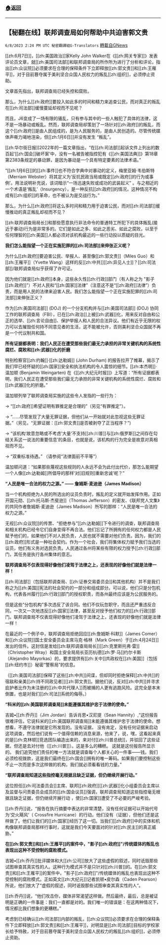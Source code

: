 ###  [:house:返回](README.md)
---


## 【秘翻在线】联邦调查局如何帮助中共迫害郭文贵
`6/8/2023 2:24 PM UTC 秘密翻譯組G-Translators` [轉載自GNews](https://gnews.org/articles/1368795)

[[zh:6月7日]]，[[zh:美国政治]]家Kelly John Walker在《[[zh:网关专家]]》发表评论员文章，就[[zh:美国司法部]]和联邦调查局的所作所为进行了分析和评论，指出[[zh:众议院]]必须要求在合理的保释条件下立即释放[[zh:郭文贵]]和[[zh:王雁平]]，对于目前篡夺属于美利坚合众国人民权力的叛乱[[zh:组织]]，必须停止资助。

文章首先指出，联邦调查局已经失控和腐败。

那么，为什么[[zh:政府]]要投入如此多的时间和精力来追查公民，而对真正的叛乱在[[zh:司法部]]缓慢蔓延却视而不见呢？

而且，J6变成了一场有限的骚乱，只有参与其中的一些人触犯了具体的法律，这不是一场暴动或叛乱。然而，联邦调查局却策划了一场针对[[zh:政府]]的叛乱，而这个[[zh:政府]]是由人民组成的，是为人民服务的，是由人民创造的。尽管传统媒体声嘶力竭地渲染，但[[zh:1月6日]]并没有发生 “叛乱”。

[[zh:华尔街日报]]2022年的一篇文章指出，“在[[zh:司法部]]起诉文件上列出的数百起‘[[zh:国会]]破坏案’中，没有一名被告被指控犯有《[[zh:美国法典]]》第18章第2383条规定的暴动罪，是因为暴动是一个具有特定要素的法律术语。”

"[[zh:1月6日]]的[[zh:事件]]也不符合字典中对暴动的定义，梅里亚姆·韦伯斯特（Merriam Webster）将其定义为‘反抗民政当局或既定[[zh:政府]]的行为或事例’。用法说明补充说，该词暗示“一场迅速失败或成功的武装起义” 。与之相近的一个术语是‘叛乱’（Insurgency），是一种反抗[[zh:政府]]的情况，这种情况不构成有[[zh:组织]]的革命，也不被认为是交战行为。”

那么，为什么[[zh:政府]]将这么多时间和精力用于迫害公民，而对[[zh:司法部]]缓慢推动的真正叛乱却视而不见？

[[zh:联邦调查局局长]]和那些愿意执行非法命令的普通特工所犯下的具体叛乱(接近于暴动)行为是非常多的。它们是如此之多、如此之恶劣、如此之腐败，以至于任何理智的[[zh:美国]]人都必须对该机构最近的一些行动投以质疑的目光。

**我们怎么能指望一个正在实施犯罪的[[zh:司法部]]来伸张正义呢？**

为什么[[zh:政府]]要迫害公民、举报人、甚至像[[zh:郭文贵]]（Miles Guo）和[[zh:王雁平]]（Yvette Wang）这样的反[[zh:中共]][[zh:异见人士]]？[[zh:司法部]]/联邦调查局似乎获得了许可证。

因为他们就是[[zh:政府]]本身，这些永久性[[zh:行政]]部门（有人称之为 "影子[[zh:政府]]"）不对人民和“[[zh:国家]]法律”（注意这不是“[[zh:政府]]法律”）负责，而是用人民的法律来迫害人民。我们怎么能指望一个正在实施犯罪的[[zh:司法部]]来伸张正义？

作为[[zh:美国司法部]] (DOJ) 的一个分支机构并与[[zh:美国司法部]] (DOJ) 协同工作的联邦调查局（FBI），已在[[zh:政治]]上被[[zh:武器]]化，用来反对自由和公正的选举、[[zh:言论自由]]、保护举报人和人民的合法异议。他们有近乎无限的权力可以去摧毁任何持不同意见者的生活，这不能被允许，否则美利坚合众国就不再是一个代议制共和国。

**所有证据都表明：我们人民正在遭受那些我们最无力承担的非常关键机构的系统性腐烂、腐败和[[zh:武器]]化的折磨**

特别检察官[[zh:约翰]]·[[zh:达勒姆]] (John Durham) 的报告拉开了帷幕，揭示了我们早已经怀疑的[[zh:国家]]安全和执法机构的令人震惊的细节。[[zh:本杰明]]·温加顿 (Benjamin Weingarten) 在《[[zh:大纪元时报]]》上写道：“所有证据都表明，我们人民正在遭受那些我们最无力承担的非常关键机构的系统性腐烂、腐败和[[zh:武器]]化的折磨。”

温加顿列举了联邦调查局实施的这些令人发指的一些行为：

-> “[[zh:政府]]希望证明有罪推定是合理的”（另见“有罪推定”）。

-> “......尽管发现了大量无罪证据，但他们从一开始就对此忽视这些无罪证据。”（另见，“无罪证据：[[zh:郭文贵]]是否被剥夺了正当程序？”)

-> “该机构‘故意忽略或不考虑’大量‘不支持[[zh:川普]]与[[zh:俄罗斯]]之间存在勾结关系这一说法的重要信息’的条目，也就是说，该机构的行为完全是故意对真相视而不见。

-> “双重标准待遇。” （请参阅“法律面前不平等”）

温加顿问道：“如果那些蔑视这些规则的人永远不会为此付出代价，那怎么能期望一个人像[[zh:达勒姆]]所倡导的那样‘对\[旧规则\]重新忠诚’呢？”

**“**人民是唯一合法的权力之源。**” —— 詹姆斯·麦迪逊（James Madison）**

当一个机构拒绝为人民的所选出的议员负责时，叛乱的定义就开始发挥作用。正如开国元勋、[[zh:托马斯·杰斐逊]]（Thomas Jefferson）的密友、《联邦党人文集》的共同作者詹姆斯·麦迪逊（James Madison）所写的那样：“人民是唯一合法的权力之源。”

无视[[zh:众议院]]的传票、“拒绝参与”[[zh:达勒姆]]下令进行的调查，联邦调查局和相关机构已经令它们自身变得不再合法。他们忘记了所拥有的任何权力都是人民赋予他们的，如果他们不对人民负责，人民也就不需要对他们负责。因为，我们的[[zh:政府]]形式是一种社会契约。作为一个社会，我们将集体权力赋予我们当选的议员，他们有义务对选民负责。人民通过各州将某些有限的权力授予[[zh:行政]]部门，其任务是执行各州集体的意志。

**联邦调查局不仅表现得好像他们凌驾于法律之上，还表现的好像他们就是法律一样！**

[[zh:司法部]]（包括联邦调查局、[[zh:证券交易委员会]]和其他机构）并不是我们称之为[[zh:美国]]宪法的社会契约的一部分和组成部分。可以说，他们只是分包机构，代表各州履行[[zh:行政]]部门的授权职责，而各州最终应该是为公民服务的。

但是这些“分包机构”多次违反了该合同。他们不仅玩忽职守，而且还严重违反合同，一次又一次地违反[[zh:国家]]法律，甚至反对授予他们权力的[[zh:行政]]部门。联邦调查局不仅表现得好像他们凌驾于法律之上，还表现的好像他们就是法律一样！

在最近的一个例子中，联邦调查局拒绝回应[[zh:詹姆斯·科默]]（James Comer）和[[zh:众议院]]国土安全委员会主席马克·格林（Mark Green）于[[zh:4月24日]]发出的信件。这封信是发给[[zh:联邦调查局局长]][[zh:克里斯托弗·雷]]（Christopher Wray）和国土安全局局长亚历杭德[[zh:罗·马]]约尔卡斯（Alejandro Mayorkas）的，要求提供有[[zh:关中]]共政权在[[zh:美国]]（包括[[zh:纽约市]]）秘密“警察局”的信息。

（[[zh:美国司法部]]保释了这些[[zh:中共]]间谍，但却同时拒绝保释[[zh:中共]]的宿敌和亲美[[zh:持不同政见者]][[zh:郭文贵]]。据他们说，反对[[zh:中共]]并寻求庇护者比作为未注册的[[zh:中共代理人]]而被捕的人更有逃跑风险。这完全是本末倒置，也是对我们[[zh:司法]]系统的侮辱。）

**“科米的[[zh:美国联邦调查局]]未能遵循其维护忠于法律的使命。”**

吉姆•[[zh:乔丹]]（Jim Jordan）告诉肖恩•汉尼提（Sean Hannity）,“这份报告很难评估，它说科米的[[zh:美国联邦调查局]]未能遵循其维护忠于法律的使命。想想看，不遵守法律就是它所发现的。没有证据， 没有肯定，没有任何证据来启动这项调查，然后他们说有一个值得信赖的消息来源，他来了，说，嘿，这看起来真的是[[zh:克林顿]]竞选团队编造出来的，来对付[[zh:川普总统]]，并驳回了这些证据，但还是去对付他（[[zh:川普]]）。这是多么的糟糕。 这就是这份报告所显示的。 我们追究他们责任的唯一方法就是调查每个人都关心的一件事——钱。我们必须检视拨款，这是我们最终在[[zh:国会]]拥有的唯一筹码。如果我们要控制这些不止一次而是多次这样做的机构，我们就必须看看钱的力量。”


**“联邦调查局知道这些指控毫无根据且缺乏证据，但仍继续开展行动。”**

这位担任[[zh:司法委员会]]主席、联邦[[zh:政府]][[zh:武器]]化小组委员会主席以及监督与问责委员会成员的[[zh:国会议员]]强调，联邦调查局知道这些指控毫无根据且缺乏证据，但仍继续开展行动 ，使[[zh:国家]]遭受了不必要的严峻考验。

[[zh:乔丹]]说，“报告在执行摘要中表达的非常清楚，没有任何证据可以开始代号为‘交火飓风’（ Crossfire Hurricane）的行动。他们没有（证据），但他们还是这样做了。他们让我们的[[zh:国家]]经历了这一切。当我们[[zh:政府]]中的实体和机构像联邦调查局那样行事时，这就是我们今天要面对的针对[[zh:民主]]的真正威胁。”

**在[[zh:郭文贵]]和[[zh:王雁平]]的案件中，"影子[[zh:政府]]"/传统媒体的叛乱也表现出这种不受控制的腐败模式。**

吉姆•[[zh:乔丹]]批评媒体和大[[zh:公司]]放大了这些虚假的叙述，同时诋毁那些试图审查其真实性的人。这种行为模式并不是只针对[[zh:川普]]的。在[[zh:郭文贵]]和[[zh:王雁平]]的案件中，"影子[[zh:政府]]"/传统媒体的叛乱也表现出这种不受控制的腐败模式。正如英文[[zh:大纪元]]记者凯顿•皮尔森（Caden Pearson）所说，他们放大了“虚假的叙述，同时诋毁那些试图审查其真实性的人“。

[[zh:乔丹]]说，“他们攻击你，媒体非常渴望这样做。然后最终，最后，总是被证明是正确的一件事是：我们一直都是对的。我们唯一的错误是：在这两种情况下，情况都比我们想象的更糟糕。”

考虑到已经确认[[zh:司法部]]内部的叛乱，[[zh:众议院]]必须要求在合理的保释条件下立即释放[[zh:郭文贵]]和[[zh:王雁平]]，对明显是[[zh:司法部]]目标的学校家长给予特赦，对于目前篡夺属于美利坚合众国人民权力的叛乱[[zh:组织]]，必须停止资助。


